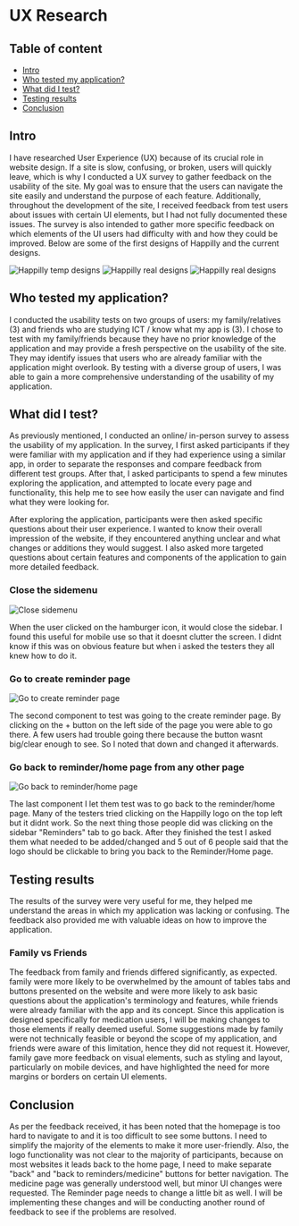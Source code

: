 # UX Research

## Table of content
- [Intro](#intro)
- [Who tested my application?](#who-tested-my-application?)
- [What did I test?](#what-did-i-test?)
- [Testing results](#testing-results)
- [Conclusion](#conclusion)

## Intro 
I have researched User Experience (UX) because of its crucial role in website design. If a site is slow, confusing, or broken, users will quickly leave, which is why I conducted a UX survey to gather feedback on the usability of the site. My goal was to ensure that the users can navigate the site easily and understand the purpose of each feature. Additionally, throughout the development of the site, I received feedback from test users about issues with certain UI elements, but I had not fully documented these issues. The survey is also intended to gather more specific feedback on which elements of the UI users had difficulty with and how they could be improved. Below are some of the first designs of Happilly and the current designs.

![Happilly temp designs](resources/happilly-design.png)
![Happilly real designs](resources/happilly-design-real.png)
![Happilly real designs](resources/happilly-design-real1.png)

## Who tested my application?
I conducted the usability tests on two groups of users: my family/relatives (3) and friends who are studying ICT / know what my app is (3). I chose to test with my family/friends because they have no prior knowledge of the application and may provide a fresh perspective on the usability of the site. They may identify issues that users who are already familiar with the application might overlook. By testing with a diverse group of users, I was able to gain a more comprehensive understanding of the usability of my application.

## What did I test?
As previously mentioned, I conducted an online/ in-person survey to assess the usability of my application. In the survey, I first asked participants if they were familiar with my application and if they had experience using a similar app, in order to separate the responses and compare feedback from different test groups. After that, I asked participants to spend a few minutes exploring the application, and attempted to locate every page and functionality, this help me to see how easily the user can navigate and find what they were looking for.

After exploring the application, participants were then asked specific questions about their user experience. I wanted to know their overall impression of the website, if they encountered anything unclear and what changes or additions they would suggest. I also asked more targeted questions about certain features and components of the application to gain more detailed feedback.

### Close the sidemenu
![Close sidemenu](resources/close-sidemenu.png)

When the user clicked on the hamburger icon, it would close the sidebar. I found this useful for mobile use so that it doesnt clutter the screen. I didnt know if this was on obvious feature but when i asked the testers they all knew how to do it.

### Go to create reminder page
![Go to create reminder page](resources/create-reminderpage.png)

The second component to test was going to the create reminder page. By clicking on the + button on the left side of the page you were able to go there. A few users had trouble going there because the button wasnt big/clear enough to see. So I noted that down and changed it afterwards.

### Go back to reminder/home page from any other page
![Go back to reminder/home page](resources/return-reminderpage.png)

The last component I let them test was to go back to the reminder/home page. Many of the testers tried clicking on the Happilly logo on the top left but it didnt work. So the next thing those people did was clicking on the sidebar "Reminders" tab to go back. After they finished the test I asked them what needed to be added/changed and 5 out of 6 people said that the logo should be clickable to bring you back to the Reminder/Home page.

## Testing results
The results of the survey were very useful for me, they helped me understand the areas in which my application was lacking or confusing. The feedback also provided me with valuable ideas on how to improve the application.

### Family vs Friends
The feedback from family and friends differed significantly, as expected. family were more likely to be overwhelmed by the amount of tables tabs and buttons presented on the website and were more likely to ask basic questions about the application's terminology and features, while friends were already familiar with the app and its concept. Since this application is designed specifically for medication users, I will be making changes to those elements if really deemed useful. Some suggestions made by family were not technically feasible or beyond the scope of my application, and friends were aware of this limitation, hence they did not request it. However, family gave more feedback on visual elements, such as styling and layout, particularly on mobile devices, and have highlighted the need for more margins or borders on certain UI elements.

## Conclusion
As per the feedback received, it has been noted that the homepage is too hard to navigate to and it is too difficult to see some buttons. I need to simplify the majority of the elements to make it more user-friendly. Also, the logo functionality was not clear to the majority of participants, because on most websites it leads back to the home page, I need to make separate "back" and "back to reminders/medicine" buttons for better navigation. The medicine page was generally understood well, but minor UI changes were requested. The Reminder page needs to change a little bit as well. I will be implementing these changes and will be conducting another round of feedback to see if the problems are resolved.
